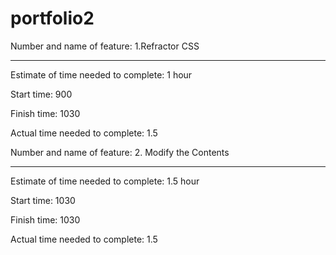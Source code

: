 # portfolio2

Number and name of feature: 1.Refractor CSS 
________________________________

Estimate of time needed to complete: 1 hour

Start time: 900

Finish time: 1030

Actual time needed to complete: 1.5

Number and name of feature: 2. Modify the Contents
________________________________

Estimate of time needed to complete: 1.5 hour

Start time: 1030

Finish time: 1030

Actual time needed to complete: 1.5